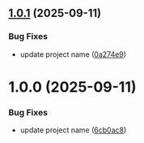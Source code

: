 ## [1.0.1](https://github.com/34j/react-ag-psd-psdtool/compare/v1.0.0...v1.0.1) (2025-09-11)


### Bug Fixes

* update project name ([0a274e9](https://github.com/34j/react-ag-psd-psdtool/commit/0a274e96f6580f688712c5d6276fa0eb2b02e025))

# 1.0.0 (2025-09-11)


### Bug Fixes

* update project name ([6cb0ac8](https://github.com/34j/react-ag-psd-psdtool/commit/6cb0ac852a0da306fe54b9f8d7b89815f57351d9))
